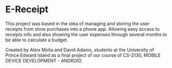 # E-Receipt

  This project was based in the idea of managing and storing the user receipts from store purchases into a phone app. Allowing easy access to receipts info and also showing the user expenses through several months to be able to calculate a budget.

  Created by Aleix Molla and David Adams, students at the University of Prince Edward Island as a final project of our course of CS-2130, MOBILE DEVICE DEVELOPMENT - ANDROID.
